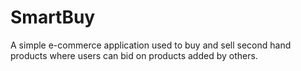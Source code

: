 # SmartBuy
A simple e-commerce application used to buy and sell second hand products where users can bid on products added by others.
